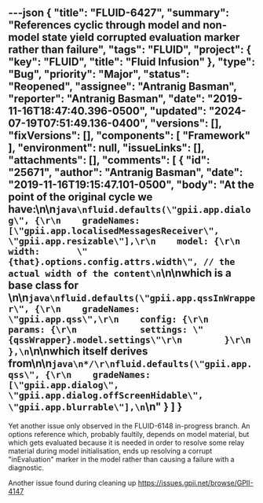 ---json
{
  "title": "FLUID-6427",
  "summary": "References cyclic through model and non-model state yield corrupted evaluation marker rather than failure",
  "tags": "FLUID",
  "project": {
    "key": "FLUID",
    "title": "Fluid Infusion"
  },
  "type": "Bug",
  "priority": "Major",
  "status": "Reopened",
  "assignee": "Antranig Basman",
  "reporter": "Antranig Basman",
  "date": "2019-11-16T18:47:40.396-0500",
  "updated": "2024-07-19T07:51:49.136-0400",
  "versions": [],
  "fixVersions": [],
  "components": [
    "Framework"
  ],
  "environment": null,
  "issueLinks": [],
  "attachments": [],
  "comments": [
    {
      "id": "25671",
      "author": "Antranig Basman",
      "date": "2019-11-16T19:15:47.101-0500",
      "body": "At the point of the original cycle we have:\n\n```java\nfluid.defaults(\"gpii.app.dialog\", {\r\n    gradeNames: [\"gpii.app.localisedMessagesReceiver\", \"gpii.app.resizable\"],\r\n    model: {\r\n        width:       \"{that}.options.config.attrs.width\", // the actual width of the content\n```\n\nwhich is a base class for&#x20;\n\n```java\nfluid.defaults(\"gpii.app.qssInWrapper\", {\r\n    gradeNames: \"gpii.app.qss\",\r\n    config: {\r\n        params: {\r\n            settings: \"{qssWrapper}.model.settings\"\r\n        }\r\n    },\n```\n\nwhich itself derives from\n\n```java\n*/\r\nfluid.defaults(\"gpii.app.qss\", {\r\n    gradeNames: [\"gpii.app.dialog\", \"gpii.app.dialog.offScreenHidable\", \"gpii.app.blurrable\"],\n```\n"
    }
  ]
}
---
Yet another issue only observed in the FLUID-6148 in-progress branch. An options reference which, probably faultily, depends on model material, but which gets evaluated because it is needed in order to resolve some relay material during model initialisation, ends up resolving a corrupt "inEvaluation" marker in the model rather than causing a failure with a diagnostic.&#x20;

Another issue found during cleaning up <https://issues.gpii.net/browse/GPII-4147>

        